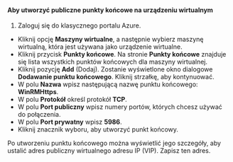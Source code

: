 #### <a name="to-create-public-endpoints-on-the-virtual-device"></a>Aby utworzyć publiczne punkty końcowe na urządzeniu wirtualnym
1. Zaloguj się do klasycznego portalu Azure.

* Kliknij opcję **Maszyny wirtualne**, a następnie wybierz maszynę wirtualną, która jest używana jako urządzenie wirtualne.
* Kliknij przycisk **Punkty końcowe**. Na stronie **Punkty końcowe** znajduje się lista wszystkich punktów końcowych dla maszyny wirtualnej.
* Kliknij pozycję **Add** (Dodaj). Zostanie wyświetlone okno dialogowe **Dodawanie punktu końcowego**. Kliknij strzałkę, aby kontynuować.
* W polu **Nazwa** wpisz następującą nazwę punktu końcowego: **WinRMHttps**.
* W polu **Protokół** określ protokół **TCP**.
* W polu **Port publiczny** wpisz numery portów, których chcesz używać do połączenia.
* W polu **Port prywatny** wpisz **5986**.
* Kliknij znacznik wyboru, aby utworzyć punkt końcowy.

Po utworzeniu punktu końcowego można wyświetlić jego szczegóły, aby ustalić adres publiczny wirtualnego adresu IP (VIP). Zapisz ten adres.



<!--HONumber=Nov16_HO2-->


